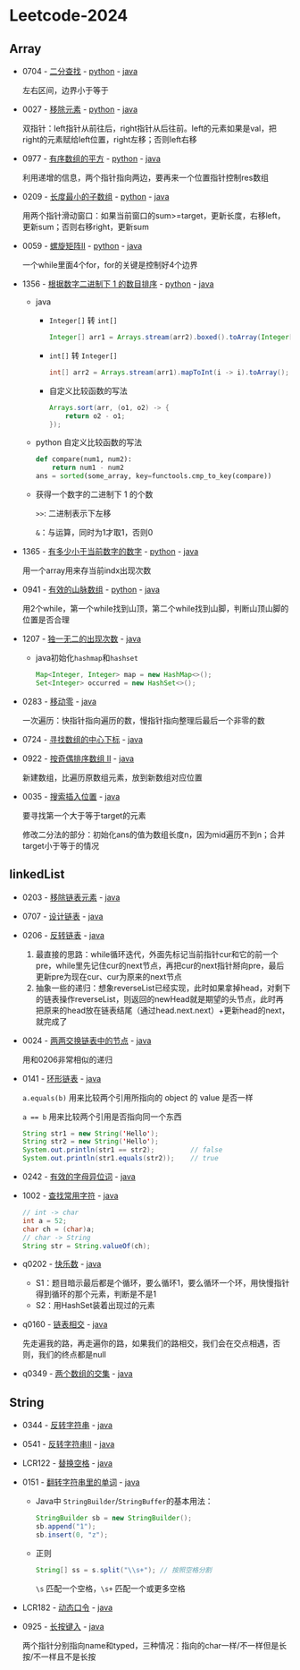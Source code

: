 # Leetcode-2024
## Array
- 0704 - [二分查找](https://leetcode.cn/problems/binary-search/description/) - [python](python/q0704/solution.py) - [java](java/src/q0704/Solution.java)
    
  左右区间，边界小于等于


- 0027 - [移除元素](https://leetcode.cn/problems/remove-element/description/) - [python](python/q0027/solution.py) - [java](java/src/q0027/Solution.java)

  双指针：left指针从前往后，right指针从后往前。left的元素如果是val，把right的元素赋给left位置，right左移；否则left右移


- 0977 - [有序数组的平方](https://leetcode.cn/problems/squares-of-a-sorted-array/description/) - [python](python/q0977/solution.py) - [java](java/src/q0977/Solution.java)

  利用递增的信息，两个指针指向两边，要再来一个位置指针控制res数组


- 0209 - [长度最小的子数组](https://leetcode.cn/problems/minimum-size-subarray-sum/description/) - [python](python/q0209/solution.py) - [java](java/src/q0209/Solution.java)

  用两个指针滑动窗口：如果当前窗口的sum>=target，更新长度，右移left，更新sum；否则右移right，更新sum


- 0059 - [螺旋矩阵II](https://leetcode.cn/problems/spiral-matrix-ii/description/) - [python](python/q0059/solution.py) - [java](java/src/q0059/Solution.java)

  一个while里面4个for，for的关键是控制好4个边界


- 1356 - [根据数字二进制下 1 的数目排序](https://leetcode.cn/problems/sort-integers-by-the-number-of-1-bits/description/) - [python](python/q1356/solution.py) - [java](java/src/q1356/Solution.java)

  - java 
    - `Integer[]` 转 `int[]`
      ```java
      Integer[] arr1 = Arrays.stream(arr2).boxed().toArray(Integer[]::new);
      ```
    - `int[]` 转 `Integer[]`
      ```java
      int[] arr2 = Arrays.stream(arr1).mapToInt(i -> i).toArray();
      ```
    - 自定义比较函数的写法
      ```java
      Arrays.sort(arr, (o1, o2) -> {
          return o2 - o1;
      });
      ```
  - python 自定义比较函数的写法
    ```python 
    def compare(num1, num2):
        return num1 - num2
    ans = sorted(some_array, key=functools.cmp_to_key(compare))
    ```
  - 获得一个数字的二进制下 1 的个数
    
      `>>`: 二进制表示下左移
  
      `&`：与运算，同时为1才取1，否则0


- 1365 - [有多少小于当前数字的数字](https://leetcode.cn/problems/how-many-numbers-are-smaller-than-the-current-number/description/) - [python](python/q1365/solution.py) - [java](java/src/q1365/Solution.java)
  
  用一个array用来存当前indx出现次数


- 0941 - [有效的山脉数组](https://leetcode.cn/problems/valid-mountain-array/description/) - [python](python/q0941/solution.py) - [java](java/src/q0941/Solution.java)

  用2个while，第一个while找到山顶，第二个while找到山脚，判断山顶山脚的位置是否合理


- 1207 - [独一无二的出现次数](https://leetcode.cn/problems/unique-number-of-occurrences/description/) - [java](java/src/q1207/Solution.java)
  - java初始化`hashmap`和`hashset`
    ```java
    Map<Integer, Integer> map = new HashMap<>();
    Set<Integer> occurred = new HashSet<>();
    ```

- 0283 - [移动零](https://leetcode.cn/problems/move-zeroes/description/) - [java](java/src/q0283/Solution.java)

  一次遍历：快指针指向遍历的数，慢指针指向整理后最后一个非零的数


- 0724 - [寻找数组的中心下标](https://leetcode.cn/problems/find-pivot-index/description/) - [java](java/src/q0724/Solution.java)


- 0922 - [按奇偶排序数组 II](https://leetcode.cn/problems/sort-array-by-parity-ii/description/) - [java](java/src/q0922/Solution.java)

  新建数组，比遍历原数组元素，放到新数组对应位置


- 0035 - [搜索插入位置](https://leetcode.cn/problems/search-insert-position/description/) - [java](java/src/q0035/Solution.java)

  要寻找第一个大于等于target的元素
  
  修改二分法的部分：初始化ans的值为数组长度n，因为mid遍历不到n；合并target小于等于的情况




## linkedList


- 0203 - [移除链表元素](https://leetcode.cn/problems/remove-linked-list-elements/description/) - [java](java/src/q0203/Solution.java)


- 0707 - [设计链表](https://leetcode.cn/problems/design-linked-list/description/) - [java](java/src/q0707/MyLinkedList.java)


- 0206 - [反转链表](https://leetcode.cn/problems/reverse-linked-list/description/) - [java](java/src/q0206/Solution.java)

  1. 最直接的思路：while循环迭代，外面先标记当前指针cur和它的前一个pre，while里先记住cur的next节点，再把cur的next指针掰向pre，最后更新pre为现在cur、cur为原来的next节点
  2. 抽象一些的递归：想象reverseList已经实现，此时如果拿掉head，对剩下的链表操作reverseList，则返回的newHead就是期望的头节点，此时再把原来的head放在链表结尾（通过head.next.next）+更新head的next，就完成了


- 0024 - [两两交换链表中的节点](https://leetcode.cn/problems/swap-nodes-in-pairs/description/) - [java](java/src/q0024/Solution.java)

  用和0206非常相似的递归


- 0141 - [环形链表](https://leetcode.cn/problems/linked-list-cycle/description/) - [java](java/src/q0141/Solution.java)

  `a.equals(b)` 用来比较两个引用所指向的 object 的 value 是否一样
  
  `a == b` 用来比较两个引用是否指向同一个东西

  ```java
  String str1 = new String('Hello');
  String str2 = new String('Hello');
  System.out.println(str1 == str2);         // false
  System.out.println(str1.equals(str2));    // true
  ```


- 0242 - [有效的字母异位词](https://leetcode.cn/problems/valid-anagram/description/) - [java](java/src/q0242/Solution.java)


- 1002 - [查找常用字符](https://leetcode.cn/problems/find-common-characters/description/) - [java](java/src/q1002/Solution.java)

  ```java
  // int -> char
  int a = 52;
  char ch = (char)a;
  // char -> String
  String str = String.valueOf(ch);
  ```


- q0202 - [快乐数](https://leetcode.cn/problems/happy-number/description/) - [java](java/src/q0202/Solution.java)

  - S1：题目暗示最后都是个循环，要么循环1，要么循环一个环，用快慢指针得到循环的那个元素，判断是不是1
  - S2：用HashSet装着出现过的元素


- q0160 - [链表相交](https://leetcode.cn/problems/intersection-of-two-linked-lists/description/) - [java](java/src/q0160/Solution.java)

  先走遍我的路，再走遍你的路，如果我们的路相交，我们会在交点相遇，否则，我们的终点都是null


- q0349 - [两个数组的交集](https://leetcode.cn/problems/intersection-of-two-arrays/description/) - [java](java/src/q0349/Solution.java)


## String


- 0344 - [反转字符串](https://leetcode.cn/problems/reverse-string/description/) - [java](java/src/q0344/Solution.java)


- 0541 - [反转字符串II](https://leetcode.cn/problems/reverse-string-ii/description/) - [java](java/src/q0541/Solution.java)


- LCR122 - [替换空格](https://leetcode.cn/problems/ti-huan-kong-ge-lcof/description/) - [java](java/src/qLCR122/Solution.java)


- 0151 - [翻转字符串里的单词](https://leetcode.cn/problems/reverse-words-in-a-string/description/) - [java](java/src/q0151/Solution.java)

  - Java中 `StringBuilder`/`StringBuffer`的基本用法：
    ```java
    StringBuilder sb = new StringBuilder();
    sb.append("1");
    sb.insert(0, "z");
    ```
  - 正则
    ```java
    String[] ss = s.split("\\s+"); // 按照空格分割
    ```
    `\s` 匹配一个空格，`\s+` 匹配一个或更多空格


- LCR182 - [动态口令](https://leetcode.cn/problems/zuo-xuan-zhuan-zi-fu-chuan-lcof/description/) - [java](java/src/qLCR182/Solution.java)


- 0925 - [长按键入](https://leetcode.cn/problems/long-pressed-name/description/) - [java](java/src/q0925/Solution.java)
  
  两个指针分别指向name和typed，三种情况：指向的char一样/不一样但是长按/不一样且不是长按